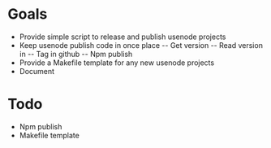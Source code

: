 # Goals

- Provide simple script to release and publish usenode projects
- Keep usenode publish code in once place
-- Get version
-- Read version in
-- Tag in github
-- Npm publish
- Provide a Makefile template for any new usenode projects
- Document

# Todo

- Npm publish
- Makefile template
